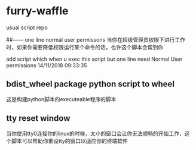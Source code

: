# furry-waffle
usual  script repo


##—— one line normal user permissons
当你在超级管理员权限下进行工作时，如果你需要降低权限运行某个命令的话，也许这个脚本会帮到你

add script which when u exec this script but one line need Normal User permissions
14/11/2018 09:33:35 

##  bdist_wheel   package python script to wheel 

这是构建python脚本的executeable程序的脚本



## tty reset window

当你使用tty0连接你的linux的时候，太小的窗口会让你无法顺畅的开始工作，这个脚本可以帮助你重设tty的窗口以适应你的终端软件